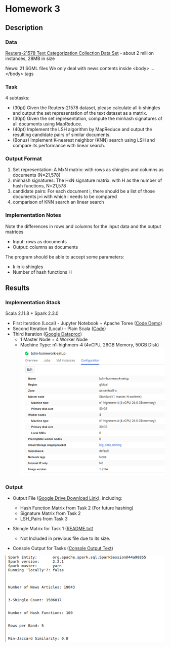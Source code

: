 # Homework 3

## Description

### Data
[Reuters-21578 Text Categorization Collection Data Set](https://archive.ics.uci.edu/ml/datasets/reuters-21578+text+categorization+collection) - about 2 million instances, 28MB in size


News: 21 SGML files
We only deal with news contents inside &lt;body> ... &lt;/body> tags


### Task
4 subtasks:
+ (30pt) Given the Reuters-21578 dataset, please calculate all k-shingles and output the set representation of the text dataset as a matrix.
+ (30pt) Given the set representation, compute the minhash signatures of all documents using MapReduce.
+ (40pt) Implement the LSH algorithm by MapReduce and output the resulting candidate pairs of similar documents.
+ (Bonus) Implement K-nearest neighbor (KNN) search using LSH and compare its performance with linear search.

### Output Format

1. Set representation:
A MxN matrix: with rows as shingles and columns as documents (N=21,578)
2. minhash signatures:
The HxN signature matrix: with H as the number of hash functions, N=21,578
3. candidate pairs:
For each document i, there should be a list of those documents j>i with which i needs to be compared
4. comparison of KNN search an linear search


### Implementation Notes

Note the differences in rows and columns for the input data and the output matrices
* Input: rows as documents
* Output: columns as documents

The program should be able to accept some parameters:
* k in k-shingles
* Number of hash functions H


## Results

### Implementation Stack
Scala 2.11.8 + Spark 2.3.0

+ First Iteration (Local) - Jupyter Notebook + Apache Toree ([Code Demo](https://github.com/michaelandhsm2/big-data-mining-course/blob/master/hw3/HW%20%233.ipynb))
+ Second Iteration (Local) - Plain Scala ([Code](https://github.com/michaelandhsm2/big-data-mining-course/blob/master/hw3/sbt/src/main/scala/hw3.scala))
+ Third Iteration ([Google Dataproc](https://cloud.google.com/dataproc/))
  - 1 Master Node + 4 Worker Node
  - Machine Type: n1-highmem-4 (4vCPU, 26GB Memory, 50GB Disk)
![Cluster Setup Picture](https://raw.githubusercontent.com/michaelandhsm2/big-data-mining-course/master/hw3/pics/Setup.PNG)

### Output
- Output File ([Google Drive Download Link](https://drive.google.com/file/d/1oIpQogkyDba7jlG7tm-cfuejQiTT-XPD/view?usp=sharing)), including:
  - Hash Function Matrix from Task 2 (For future hashing)
  - Signature Matrix from Task 2
  - LSH_Pairs from Task 3

- Shingle Matrix for Task 1 ([README.txt](https://raw.githubusercontent.com/michaelandhsm2/big-data-mining-course/master/hw3/shingleMatrix.md))
  - Not Included in previous file due to its size.

- Console Output for Tasks ([Console Output Text](https://raw.githubusercontent.com/michaelandhsm2/big-data-mining-course/master/hw3/consoleLog.txt))

![Console Output 1 Picture](https://raw.githubusercontent.com/michaelandhsm2/big-data-mining-course/master/hw3/pics/Results_4.png)
